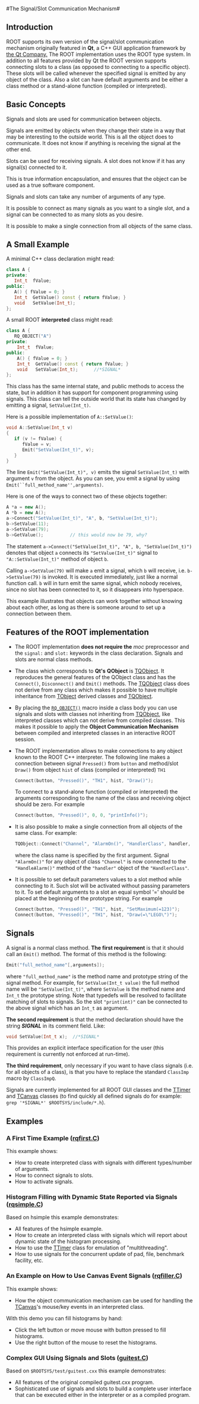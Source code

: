 #The Signal/Slot Communication Mechanism#



## Introduction

ROOT supports its own version of the signal/slot communication mechanism originally featured in **Qt**, a C++ GUI application framework by [the Qt Company.](https://www.qt.io/) The ROOT implementation uses the ROOT type system. In addition to all features provided by Qt the ROOT version supports connecting slots to a class (as opposed to connecting to a specific object). These slots will be called whenever the specified signal is emitted by any object of the class. Also a slot can have default arguments and be either a class method or a stand-alone function (compiled or interpreted).

## Basic Concepts

Signals and slots are used for communication between objects.

Signals are emitted by objects when they change their state in a way that may be interesting to the outside world. This is all the object does to communicate. It does not know if anything is receiving the signal at the other end.

Slots can be used for receiving signals. A slot does not know if it has any signal(s) connected to it.

This is true information encapsulation, and ensures that the object can be used as a true software component.

Signals and slots can take any number of arguments of any type.

It is possible to connect as many signals as you want to a single slot, and a signal can be connected to as many slots as you desire.

It is possible to make a single connection from all objects of the same class.

## A Small Example

A minimal C++ class declaration might read:

```c++
class A {
private:
   Int_t  fValue;
public:
   A() { fValue = 0; }
   Int_t  GetValue() const { return fValue; }
   void   SetValue(Int_t);
};
```

A small ROOT **interpreted** class might read:

```c++
class A {
   RQ_OBJECT("A")
private:
    Int_t  fValue;
public:
    A() { fValue = 0; }
    Int_t  GetValue() const { return fValue; }
    void   SetValue(Int_t);      //*SIGNAL*
};
```

This class has the same internal state, and public methods to access the state, but in addition it has support for component programming using signals. This class can tell the outside world that its state has changed by emitting a signal, `SetValue(Int_t)`.

Here is a possible implementation of `A::SetValue()`:

```c++
void A::SetValue(Int_t v)
{
   if (v != fValue) {
      fValue = v;
      Emit("SetValue(Int_t)", v);
   }
}
```

The line `Emit("SetValue(Int_t)", v)` emits the signal `SetValue(Int_t)` with argument `v` from the object. As you can see, you emit a signal by using `Emit(``full_method_name'',arguments)`.

Here is one of the ways to connect two of these objects together:

```c++
A *a = new A();
A *b = new A();
a->Connect("SetValue(Int_t)", "A", b, "SetValue(Int_t)");
b->SetValue(11);
a->SetValue(79);
b->GetValue();          // this would now be 79, why?
```

The statement `a->Connect("SetValue(Int_t)", "A", b, "SetValue(Int_t)")`  denotes that object `a` connects its `"SetValue(Int_t)"` signal to `"A::SetValue(Int_t)"` method of object `b`.

Calling `a->SetValue(79)` will make `a` emit a signal, which `b` will receive, i.e. `b->SetValue(79)` is invoked. It is executed immediately, just like a normal function call. `b` will in turn emit the same signal, which nobody receives, since no slot has been connected to it, so it disappears into hyperspace.

This example illustrates that objects can work together without knowing about each other, as long as there is someone around to set up a connection between them.

## Features of the ROOT implementation

* The ROOT implementation **does not require the** *moc* preprocessor and the `signal:` and `slot:` keywords in the class declaration. Signals and slots are normal class methods.

* The class which corresponds to **Qt's** **QObject** is [TQObject](http://root.cern.ch/root/html/TQObject.html). It reproduces the general features of the QObject class and has the `Connect()`, `Disconnect()` and `Emit()` methods. The [TQObject](http://root.cern.ch/root/html/TQObject.html) class does not derive from any class which makes it possible to have multiple inheritance from [TObject](http://root.cern.ch/root/html/TObject.html) derived classes and [TQObject](http://root.cern.ch/root/html/TQObject.html).

* By placing the [`RQ_OBJECT()`](http://root.cern.ch/root/html/RQ_OBJECT.h) macro inside a class body you can use signals and slots with classes not inheriting from [TQObject](http://root.cern.ch/root/html/TQObject.html), like interpreted classes which can not derive from compiled classes. This makes it possible to apply the **Object Communication Mechanism** between compiled and interpreted classes in an interactive ROOT session.

* The ROOT implementation allows to make connections to any object known to the ROOT C++ interpreter. The following line makes a connection between signal `Pressed()` from `button` and method/slot `Draw()` from object `hist` of class (compiled or interpreted) `TH1`

    ```c++
    Connect(button, "Pressed()", "TH1", hist, "Draw()");
    ```

    To connect to a stand-alone function (compiled or interpreted) the arguments corresponding to the name of the class and receiving object should be zero. For example

    ```c++
    Connect(button, "Pressed()", 0, 0, "printInfo()");
    ```

* It is also possible to make a single connection from all objects of the same class. For example:

    ```c++
    TQObject::Connect("Channel", "AlarmOn()", "HandlerClass", handler, "HandleAlarm()");
    ```

    where the class name is specified by the first argument. Signal `"AlarmOn()"` for any object of class `"Channel"` is now connected to the `"HandleAlarm()"` method of the `"handler"` object of the `"HandlerClass"`.

* It is possible to set default parameters values to a slot method while connecting to it. Such slot will be activated without passing parameters to it. To set default arguments to a slot an equal symbol '=' should be placed at the beginning of the prototype string. For example

     ```c++
     Connect(button, "Pressed()", "TH1", hist, "SetMaximum(=123)");
     Connect(button, "Pressed()", "TH1", hist, "Draw(=\"LEGO\")");
     ```

## Signals

A signal is a normal class method. **The first requirement** is that it should call an `Emit()` method. The format of this method is the following:

```c++
Emit("full_method_name"[,arguments]);
```

where `"full_method_name"` is the method name and prototype string of the signal method.
For example, for `SetValue(Int_t value)` the full method name will be `"SetValue(Int_t)"`, where `SetValue` is the method name and `Int_t` the prototype string. Note that typedefs will be resolved to facilitate matching of slots to signals. So the slot `"print(int)"` can be connected to the above signal which has an `Int_t` as argument.

**The second requirement** is that the method declaration should have the string *****SIGNAL***** in its comment field. Like:

```c++
void SetValue(Int_t x);  //*SIGNAL*
```

This provides an explicit interface specification for the user (this requirement is currently not enforced at run-time).

**The third requirement**, only necessary if you want to have class signals (i.e. for all objects of a class), is that you have to replace the standard `ClassImp` macro by `ClassImpQ`.

Signals are currently implemented for all ROOT GUI classes and the [TTimer](http://root.cern.ch/root/html/TTimer.html) and [TCanvas](http://root.cern.ch/root/html/TCanvas.html) classes (to find quickly all defined signals do for example: `grep '*SIGNAL*' $ROOTSYS/include/*.h`).

## Examples

### A First Time Example ([rqfirst.C](http://root.cern.ch/root/rqex/rqfirst.C))

This example shows:

*   How to create interpreted class with signals with different types/number of arguments.
*   How to connect signals to slots.
*   How to activate signals.

### Histogram Filling with Dynamic State Reported via Signals ([rqsimple.C](http://root.cern.ch/root/rqex/rqsimple.C))

Based on hsimple this example demonstrates:

*   All features of the hsimple example.
*   How to create an interpreted class with signals which will report about dynamic state of the histogram processing.
*   How to use the [TTimer](http://root.cern.ch/root/html/TTimer.html) class for emulation of "multithreading".
*   How to use signals for the concurrent update of pad, file, benchmark facility, etc.

### An Example on How to Use Canvas Event Signals ([rqfiller.C](http://root.cern.ch/root/rqex/rqfiller.C))

This example shows:

*   How the object communication mechanism can be used for handling the [TCanvas](http://root.cern.ch/root/html/TCanvas.html)'s mouse/key events in an interpreted class.

With this demo you can fill histograms by hand:

*   Click the left button or move mouse with button pressed to fill histograms.
*   Use the right button of the mouse to reset the histograms.

### Complex GUI Using Signals and Slots ([guitest.C](https://root.cern.ch/doc/master/guitest_8C.html))

Based on `$ROOTSYS/test/guitest.cxx` this example demonstrates:

*   All features of the original compiled guitest.cxx program.
*   Sophisticated use of signals and slots to build a complete user interface that can be executed either in the interpreter or as a compiled program.
